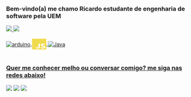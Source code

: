 ### Bem-vindo(a) me chamo Ricardo estudante de engenharia de software pela UEM

 <div>
   <a href="https://github.com/RickyD0g">
   <img height="180em" src="https://github-readme-stats.vercel.app/api?username=RickyD0g&show_icons=true&theme=merko&include_all_commits=true&count_private=true&locale=pt-br"/>
   <img height="180em" src="https://github-readme-stats.vercel.app/api/top-langs/?username=RickyD0g&layout=compact&langs_count=6&theme=merko&locale=pt-br"/>
</div>
    
<div style="display: inline_block"><br>
  <img align="center" alt="arduino" height="30" width="40" src="https://cdn.jsdelivr.net/gh/devicons/devicon@latest/icons/arduino/arduino-original-wordmark.svg" />       
  <img align="center" alt="Js" height="30" width="40" src="https://raw.githubusercontent.com/devicons/devicon/master/icons/javascript/javascript-plain.svg">
  <img align="center" alt="Java" height="30" width="40" src="https://cdn.jsdelivr.net/gh/devicons/devicon@latest/icons/java/java-original-wordmark.svg" />
</div>
 
<br>
 
### Quer me conhecer melho ou conversar comigo? me siga nas redes abaixo!
 
<div> 
  <a href="https://instagram.com/ricky_ogeraldo" target="_blank"><img src="https://img.shields.io/badge/-Instagram-%23E4405F?style=for-the-badge&logo=instagram&logoColor=white" target="_blank"></a>
  <a href="https://discord.gg/Vq8XzsWp" target="_blank"><img src="https://img.shields.io/badge/Discord-7289DA?style=for-the-badge&logo=discord&logoColor=white" target="_blank"></a> 
  <a href="https://www.linkedin.com/in/ricardodeoliveirageraldo" target="_blank"><img src="https://img.shields.io/badge/-LinkedIn-%230077B5?style=for-the-badge&logo=linkedin&logoColor=white" target="_blank"></a>
</div>
